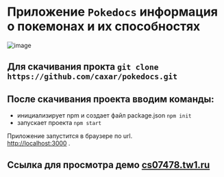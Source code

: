 # Приложение `Pokedocs` информация о покемонах и их способностях
![image](https://github.com/caxar/pokedocs/assets/45434213/7d0af0ee-84d3-4999-9922-c8462b66e776)


## Для скачивания прокта `git clone https://github.com/caxar/pokedocs.git`

## После скачивания проекта вводим команды:
   - инициализирует npm и создает файл package.json `npm init`
   - запускает проекта `npm start`

Приложение запустится в браузере по url.\
 [http://localhost:3000](http://localhost:3000) .

## Ссылка для просмотра демо [cs07478.tw1.ru](https://cs07478.tw1.ru/)
